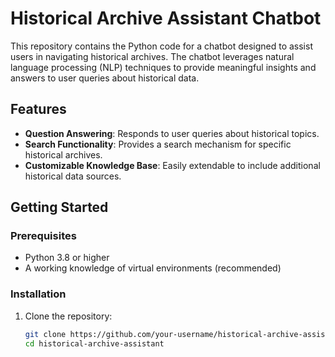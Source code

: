 # Historical Archive Assistant Chatbot

This repository contains the Python code for a chatbot designed to assist users in navigating historical archives. The chatbot leverages natural language processing (NLP) techniques to provide meaningful insights and answers to user queries about historical data.

## Features
- **Question Answering**: Responds to user queries about historical topics.
- **Search Functionality**: Provides a search mechanism for specific historical archives.
- **Customizable Knowledge Base**: Easily extendable to include additional historical data sources.

## Getting Started

### Prerequisites
- Python 3.8 or higher
- A working knowledge of virtual environments (recommended)

### Installation
1. Clone the repository:
   ```bash
   git clone https://github.com/your-username/historical-archive-assistant.git
   cd historical-archive-assistant
